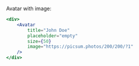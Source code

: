 Avatar with image:
```jsx
<div>
    <Avatar
        title="John Doe"
        placeholder="empty"
        size={50}
        image="https://picsum.photos/200/200/?1"
    />
</div>
```